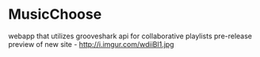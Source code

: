 MusicChoose
===========

webapp that utilizes grooveshark api for collaborative playlists
pre-release preview of new site - http://i.imgur.com/wdiiBl1.jpg
